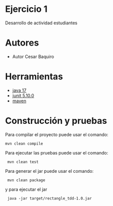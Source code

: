 # Ejercicio 1

Desarrollo de actividad estudiantes

# Autores

-   Autor Cesar Baquiro

# Herramientas

-   [java 17](https://adoptium.net/es)
-   [junit 5.10.0](https://mvnrepository.com/artifact/org.junit.jupiter/junit-jupiter-api/5.10.0)
-   [maven](https://maven.apache.org)

# Construcción y pruebas

Para compilar el proyecto puede usar el comando:

```shell
mvn clean compile
```

Para ejecutar las pruebas puede usar el comando:

```shell
 mvn clean test
```

Para generar el jar puede usar el comando:

```shell
 mvn clean package
```

y para ejecutar el jar

```shell
 java -jar target/rectangle_tdd-1.0.jar
```
